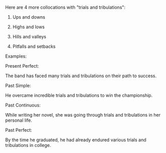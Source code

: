 
Here are 4 more collocations with "trials and tribulations":

1. Ups and downs

2. Highs and lows

3. Hills and valleys

4. Pitfalls and setbacks

Examples:

Present Perfect:

The band has faced many trials and tribulations on their path to success.

Past Simple:

He overcame incredible trials and tribulations to win the championship.

Past Continuous:

While writing her novel, she was going through trials and tribulations in her personal life.

Past Perfect:

By the time he graduated, he had already endured various trials and tribulations in college.